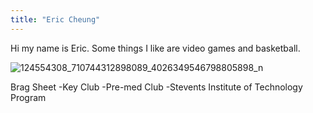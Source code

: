 ```yaml
---
title: "Eric Cheung"
---
```


Hi my name is Eric. Some things I like are video games and basketball. 

![124554308_710744312898089_4026349546798805898_n](https://user-images.githubusercontent.com/84049109/119571560-7d8fbb80-bd7f-11eb-8270-205da1092617.jpg)


Brag Sheet
-Key Club
-Pre-med Club
-Stevents Institute of Technology Program
